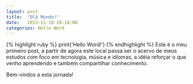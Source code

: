 ```yaml
---
layout: post
title:  "Olá Mundo!"
date:   2013-11-10 10:18:00
categories: Hello Word
---
```


 
{% highlight ruby %}
print('Hello Word!')
{% endhighlight %}
Este é o meu primeiro post, a partir de agora este local passa ser o acervo de meus estudos com foco em tecnologia, música e idiomas, a idéia reforçar o que venho aprendendo e também compartilhar conhecimento. 

Bem-vindos a esta jornada!
